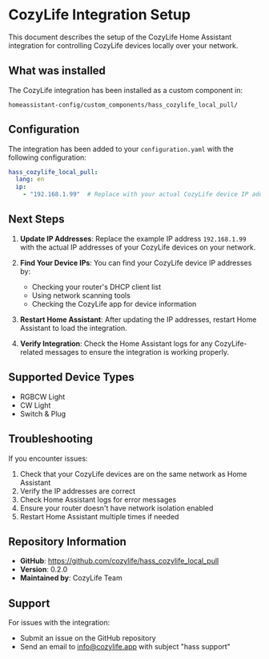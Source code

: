 # CozyLife Integration Setup

This document describes the setup of the CozyLife Home Assistant integration for controlling CozyLife devices locally over your network.

## What was installed

The CozyLife integration has been installed as a custom component in:
```
homeassistant-config/custom_components/hass_cozylife_local_pull/
```

## Configuration

The integration has been added to your `configuration.yaml` with the following configuration:

```yaml
hass_cozylife_local_pull:
  lang: en
  ip:
    - "192.168.1.99"  # Replace with your actual CozyLife device IP addresses
```

## Next Steps

1. **Update IP Addresses**: Replace the example IP address `192.168.1.99` with the actual IP addresses of your CozyLife devices on your network.

2. **Find Your Device IPs**: You can find your CozyLife device IP addresses by:
   - Checking your router's DHCP client list
   - Using network scanning tools
   - Checking the CozyLife app for device information

3. **Restart Home Assistant**: After updating the IP addresses, restart Home Assistant to load the integration.

4. **Verify Integration**: Check the Home Assistant logs for any CozyLife-related messages to ensure the integration is working properly.

## Supported Device Types

- RGBCW Light
- CW Light  
- Switch & Plug

## Troubleshooting

If you encounter issues:

1. Check that your CozyLife devices are on the same network as Home Assistant
2. Verify the IP addresses are correct
3. Check Home Assistant logs for error messages
4. Ensure your router doesn't have network isolation enabled
5. Restart Home Assistant multiple times if needed

## Repository Information

- **GitHub**: https://github.com/cozylife/hass_cozylife_local_pull
- **Version**: 0.2.0
- **Maintained by**: CozyLife Team

## Support

For issues with the integration:
- Submit an issue on the GitHub repository
- Send an email to info@cozylife.app with subject "hass support" 